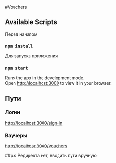 #Vouchers

## Available Scripts

Перед началом
### `npm install`

Для запуска приложения
### `npm start`

Runs the app in the development mode.\
Open [http://localhost:3000](http://localhost:3000) to view it in your browser.

## Пути
### Логин
[http://localhost:3000/sign-in](http://localhost:3000/sign-in)
### Ваучеры
[http://localhost:3000/vouchers](http://localhost:3000/vouchers)

##p.s
Редиректа нет, вводить пути вручную